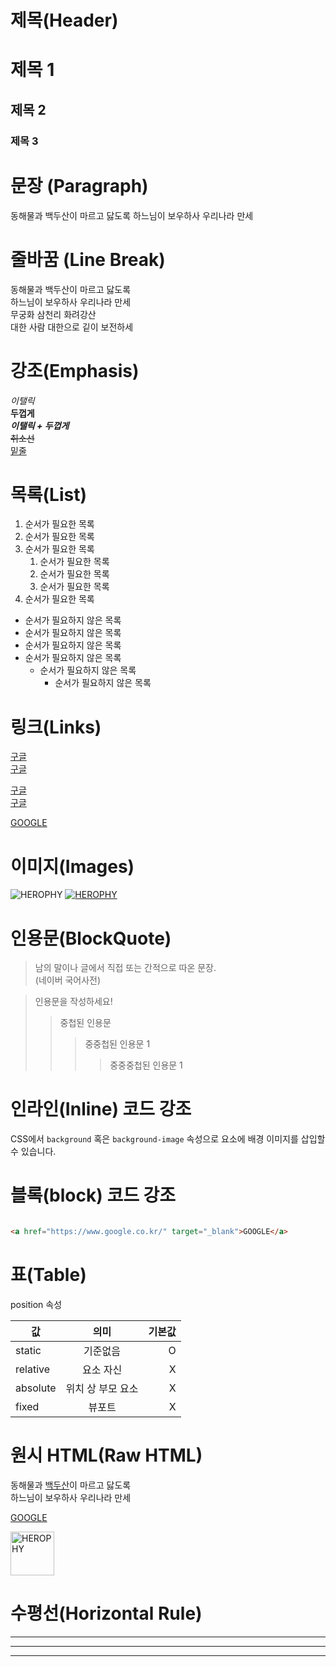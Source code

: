 # 제목(Header)

# 제목 1
## 제목 2
### 제목 3

# 문장 (Paragraph)
 동해물과 백두산이 마르고 닳도록
 하느님이 보우하사 우리나라 만세

 # 줄바꿈 (Line Break)
 동해물과 백두산이 마르고 닳도록  
 하느님이 보우하사 우리나라 만세  
 무궁화 삼천리 화려강산<br/>
 대한 사람 대한으로 깉이 보전하세

# 강조(Emphasis)
_이탤릭_  
**두껍게**  
**_이탤릭 + 두껍게_**  
~~취소선~~  
<u>밑줄</u>

# 목록(List)
1. 순서가 필요한 목록
1. 순서가 필요한 목록
1. 순서가 필요한 목록  
    1. 순서가 필요한 목록  
    1. 순서가 필요한 목록  
    1. 순서가 필요한 목록  
1. 순서가 필요한 목록

- 순서가 필요하지 않은 목록
- 순서가 필요하지 않은 목록
- 순서가 필요하지 않은 목록
- 순서가 필요하지 않은 목록
    - 순서가 필요하지 않은 목록
        - 순서가 필요하지 않은 목록

# 링크(Links)        
<a href="https://www.google.co.kr/"> 구글</a>  
[구글](https://www.google.co.kr/)

<a href="https://www.google.co.kr/" title="구글로 이동">구글</a>  
[구글](https://www.google.co.kr/ "구글로 이동")

<a href="https://www.google.co.kr/" target="_blank">GOOGLE</a>

# 이미지(Images)
![HEROPHY](https://heropy.blog/css/images/logo.png)
[![HEROPHY](https://heropy.blog/css/images/logo.png)](https://heropy.blog/2018/11/24/css-flexible-box/)

# 인용문(BlockQuote)
>남의 말이나 글에서 직접 또는 간적으로 따온 문장.  
>(네이버 국어사전)

> 인용문을 작성하세요!
>> 중첩된 인용문
>>> 중중첩된 인용문 1
>>>> 중중중첩된 인용문 1

# 인라인(Inline) 코드 강조
CSS에서 `background`  혹은 `background-image` 속성으로 요소에 배경 이미지를 삽입할 수 있습니다.

# 블록(block) 코드 강조
```html

<a href="https://www.google.co.kr/" target="_blank">GOOGLE</a>
```

# 표(Table)

position 속성

값 | 의미 | 기본값
--|:--:|--:
static | 기준없음 | O
relative | 요소 자신 | X
absolute | 위치 상 부모 요소 | X
fixed | 뷰포트 | X

# 원시 HTML(Raw HTML)
동해물과  <span style="text-decoration:underline">백두산</span>이 마르고 닳도록  
하느님이 보우하사 우리나라 만세

<a href="https://www.google.co.kr/" title="구글로 이동" target="_blank">GOOGLE</a>

<img width="70" src="https://heropy.blog/css/images/logo.png" alt="HEROPHY" />

# 수평선(Horizontal Rule)
---


***

___

